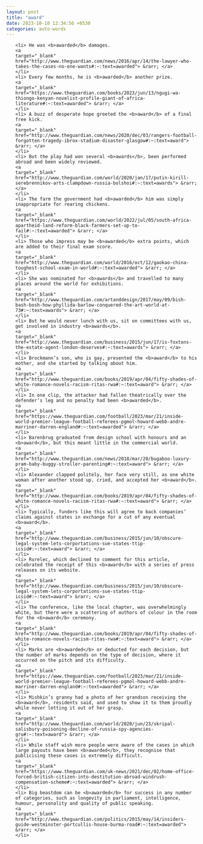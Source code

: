 ```yaml
---
layout: post
title: "award"
date: 2023-10-10 12:34:56 +0530
categories: auto-words
---
```

<ol>

    <li> He was <b>awarded</b> damages.
    <a 
    target="_blank" 
    href="http://www.theguardian.com/news/2016/apr/14/the-lawyer-who-takes-the-cases-no-one-wants#:~:text=awarded"> &rarr; </a>
    </li>
    <li> Every few months, he is <b>awarded</b> another prize.
    <a 
    target="_blank" 
    href="https://www.theguardian.com/books/2023/jun/13/ngugi-wa-thiongo-kenyan-novelist-profile-giant-of-africa-literature#:~:text=awarded"> &rarr; </a>
    </li>
    <li> A buzz of desperate hope greeted the <b>award</b> of a final free kick.
    <a 
    target="_blank" 
    href="http://www.theguardian.com/news/2020/dec/03/rangers-football-forgotten-tragedy-ibrox-stadium-disaster-glasgow#:~:text=award"> &rarr; </a>
    </li>
    <li> But the play had won several <b>awards</b>, been performed abroad and been widely reviewed.
    <a 
    target="_blank" 
    href="http://www.theguardian.com/world/2020/jan/17/putin-kirill-serebrennikov-arts-clampdown-russia-bolshoi#:~:text=awards"> &rarr; </a>
    </li>
    <li> The farm the government had <b>awarded</b> him was simply inappropriate for rearing chickens.
    <a 
    target="_blank" 
    href="https://www.theguardian.com/world/2022/jul/05/south-africa-apartheid-land-reform-black-farmers-set-up-to-fail#:~:text=awarded"> &rarr; </a>
    </li>
    <li> Those who impress may be <b>awarded</b> extra points, which are added to their final exam score.
    <a 
    target="_blank" 
    href="http://www.theguardian.com/world/2016/oct/12/gaokao-china-toughest-school-exam-in-world#:~:text=awarded"> &rarr; </a>
    </li>
    <li> She was nominated for <b>awards</b> and travelled to many places around the world for exhibitions.
    <a 
    target="_blank" 
    href="http://www.theguardian.com/artanddesign/2017/may/09/bish-bash-bosh-how-phyllida-barlow-conquered-the-art-world-at-73#:~:text=awards"> &rarr; </a>
    </li>
    <li> But he would never lunch with us, sit on committees with us, get involved in industry <b>awards</b>.
    <a 
    target="_blank" 
    href="http://www.theguardian.com/business/2015/jun/17/is-foxtons-the-estate-agent-london-deserves#:~:text=awards"> &rarr; </a>
    </li>
    <li> Brockmann’s son, who is gay, presented the <b>award</b> to his mother, and she started by talking about him.
    <a 
    target="_blank" 
    href="http://www.theguardian.com/books/2019/apr/04/fifty-shades-of-white-romance-novels-racism-ritas-rwa#:~:text=award"> &rarr; </a>
    </li>
    <li> In one clip, the attacker had fallen theatrically over the defender’s leg and no penalty had been <b>awarded</b>.
    <a 
    target="_blank" 
    href="https://www.theguardian.com/football/2023/mar/21/inside-world-premier-league-football-referees-pgmol-howard-webb-andre-marriner-darren-england#:~:text=awarded"> &rarr; </a>
    </li>
    <li> Barenbrug graduated from design school with honours and an <b>award</b>, but this meant little in the commercial world.
    <a 
    target="_blank" 
    href="http://www.theguardian.com/news/2018/mar/20/bugaboo-luxury-pram-baby-buggy-stroller-parenting#:~:text=award"> &rarr; </a>
    </li>
    <li> Alexander clapped politely, her face very still, as one white woman after another stood up, cried, and accepted her <b>award</b>.
    <a 
    target="_blank" 
    href="http://www.theguardian.com/books/2019/apr/04/fifty-shades-of-white-romance-novels-racism-ritas-rwa#:~:text=award"> &rarr; </a>
    </li>
    <li> Typically, funders like this will agree to back companies’ claims against states in exchange for a cut of any eventual <b>award</b>.
    <a 
    target="_blank" 
    href="http://www.theguardian.com/business/2015/jun/10/obscure-legal-system-lets-corportations-sue-states-ttip-icsid#:~:text=award"> &rarr; </a>
    </li>
    <li> Rurelec, which declined to comment for this article, celebrated the receipt of this <b>award</b> with a series of press releases on its website.
    <a 
    target="_blank" 
    href="http://www.theguardian.com/business/2015/jun/10/obscure-legal-system-lets-corportations-sue-states-ttip-icsid#:~:text=award"> &rarr; </a>
    </li>
    <li> The conference, like the local chapter, was overwhelmingly white, but there were a scattering of authors of colour in the room for the <b>award</b> ceremony.
    <a 
    target="_blank" 
    href="http://www.theguardian.com/books/2019/apr/04/fifty-shades-of-white-romance-novels-racism-ritas-rwa#:~:text=award"> &rarr; </a>
    </li>
    <li> Marks are <b>awarded</b> or deducted for each decision, but the number of marks depends on the type of decision, where it occurred on the pitch and its difficulty.
    <a 
    target="_blank" 
    href="https://www.theguardian.com/football/2023/mar/21/inside-world-premier-league-football-referees-pgmol-howard-webb-andre-marriner-darren-england#:~:text=awarded"> &rarr; </a>
    </li>
    <li> Mishkin’s granny had a photo of her grandson receiving the <b>award</b>, residents said, and used to show it to them proudly while never letting it out of her grasp.
    <a 
    target="_blank" 
    href="http://www.theguardian.com/world/2020/jun/23/skripal-salisbury-poisoning-decline-of-russia-spy-agencies-gru#:~:text=award"> &rarr; </a>
    </li>
    <li> While staff wish more people were aware of the cases in which large payouts have been <b>awarded</b>, they recognise that publicising these cases is extremely difficult.
    <a 
    target="_blank" 
    href="https://www.theguardian.com/uk-news/2021/dec/02/home-office-forced-british-citizen-into-destitution-abroad-windrush-compensation-scheme#:~:text=awarded"> &rarr; </a>
    </li>
    <li> Big beastdom can be <b>awarded</b> for success in any number of categories, such as longevity in parliament, intelligence, humour, personality and quality of public speaking.
    <a 
    target="_blank" 
    href="http://www.theguardian.com/politics/2015/may/14/insiders-guide-westminster-portcullis-house-burma-road#:~:text=awarded"> &rarr; </a>
    </li>
